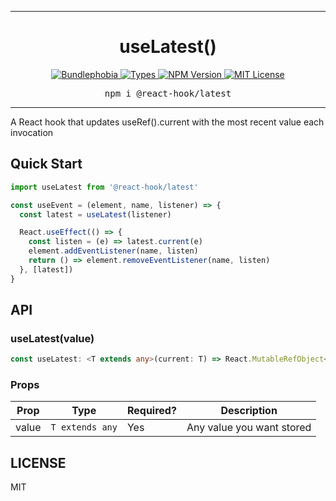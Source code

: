 <hr>
<div align="center">
  <h1 align="center">
    useLatest()
  </h1>
</div>

<p align="center">
  <a href="https://bundlephobia.com/result?p=@react-hook/latest">
    <img alt="Bundlephobia" src="https://img.shields.io/bundlephobia/minzip/@react-hook/latest?style=for-the-badge&labelColor=24292e">
  </a>
  <a aria-label="Types" href="https://www.npmjs.com/package/@react-hook/latest">
    <img alt="Types" src="https://img.shields.io/npm/types/@react-hook/latest?style=for-the-badge&labelColor=24292e">
  </a>
  <!--
  <a aria-label="Code coverage report" href="https://codecov.io/gh/jaredLunde/react-hook">
    <img alt="Code coverage" src="https://img.shields.io/codecov/c/gh/jaredLunde/react-hook?style=for-the-badge&labelColor=24292e">
  </a>
  <a aria-label="Build status" href="https://travis-ci.com/jaredLunde/react-hook">
    <img alt="Build status" src="https://img.shields.io/travis/com/jaredLunde/react-hook?style=for-the-badge&labelColor=24292e">
  </a>
  -->
  <a aria-label="NPM version" href="https://www.npmjs.com/package/@react-hook/latest">
    <img alt="NPM Version" src="https://img.shields.io/npm/v/@react-hook/latest?style=for-the-badge&labelColor=24292e">
  </a>
  <a aria-label="License" href="https://jaredlunde.mit-license.org/">
    <img alt="MIT License" src="https://img.shields.io/npm/l/@react-hook/latest?style=for-the-badge&labelColor=24292e">
  </a>
</p>

<pre align="center">npm i @react-hook/latest</pre>
<hr>

A React hook that updates useRef().current with the most recent value each invocation

## Quick Start

```jsx harmony
import useLatest from '@react-hook/latest'

const useEvent = (element, name, listener) => {
  const latest = useLatest(listener)

  React.useEffect(() => {
    const listen = (e) => latest.current(e)
    element.addEventListener(name, listen)
    return () => element.removeEventListener(name, listen)
  }, [latest])
}
```

## API

### useLatest(value)

```ts
const useLatest: <T extends any>(current: T) => React.MutableRefObject<T>
```

### Props

| Prop  | Type            | Required? | Description               |
| ----- | --------------- | --------- | ------------------------- |
| value | `T extends any` | Yes       | Any value you want stored |

## LICENSE

MIT
